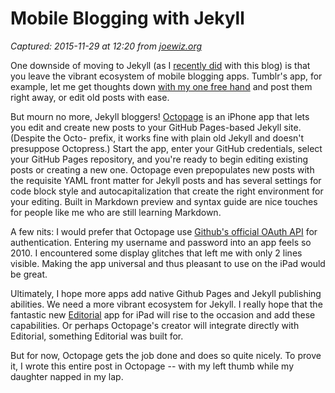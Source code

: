 # Mobile Blogging with Jekyll

_Captured: 2015-11-29 at 12:20 from [joewiz.org](http://joewiz.org/2013/08/18/mobile-blogging-with-jekyll/)_

One downside of moving to Jekyll (as I [recently did](http://joewiz.org/2013/07/23/goodbye-tumblr-hello-github/) with this blog) is that you leave the vibrant ecosystem of mobile blogging apps. Tumblr's app, for example, let me get thoughts down [with my one free hand](http://joewiz.org/2012/12/30/john-horlivy-remembered/) and post them right away, or edit old posts with ease.

But mourn no more, Jekyll bloggers! [Octopage](https://itunes.apple.com/us/app/octopage-blogging-jekyll-markdown/id649843345?mt=8) is an iPhone app that lets you edit and create new posts to your GitHub Pages-based Jekyll site. (Despite the Octo- prefix, it works fine with plain old Jekyll and doesn't presuppose Octopress.) Start the app, enter your GitHub credentials, select your GitHub Pages repository, and you're ready to begin editing existing posts or creating a new one. Octopage even prepopulates new posts with the requisite YAML front matter for Jekyll posts and has several settings for code block style and autocapitalization that create the right environment for your editing. Built in Markdown preview and syntax guide are nice touches for people like me who are still learning Markdown.

A few nits: I would prefer that Octopage use [Github's official OAuth API](http://developer.github.com/v3/oauth/) for authentication. Entering my username and password into an app feels so 2010. I encountered some display glitches that left me with only 2 lines visible. Making the app universal and thus pleasant to use on the iPad would be great.

Ultimately, I hope more apps add native Github Pages and Jekyll publishing abilities. We need a more vibrant ecosystem for Jekyll. I really hope that the fantastic new [Editorial](http://www.imore.com/editorial-ipad-gets-thoroughly-reviewed-found-be-awesome) app for iPad will rise to the occasion and add these capabilities. Or perhaps Octopage's creator will integrate directly with Editorial, something Editorial was built for.

But for now, Octopage gets the job done and does so quite nicely. To prove it, I wrote this entire post in Octopage -- with my left thumb while my daughter napped in my lap.
